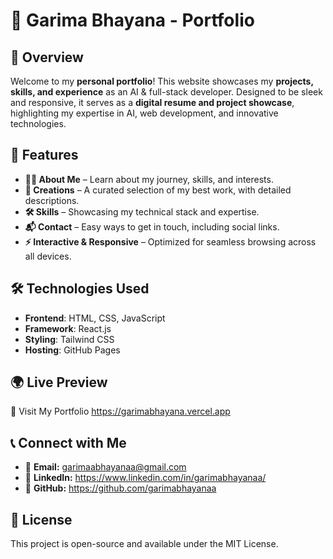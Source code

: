 # 🌟 Garima Bhayana - Portfolio  

## 🚀 Overview  
Welcome to my **personal portfolio**! This website showcases my **projects, skills, and experience** as an AI & full-stack developer. Designed to be sleek and responsive, it serves as a **digital resume and project showcase**, highlighting my expertise in AI, web development, and innovative technologies.  

## 🔹 Features  
- **👩‍💻 About Me** – Learn about my journey, skills, and interests.  
- **📂 Creations** – A curated selection of my best work, with detailed descriptions.  
- **🛠️ Skills** – Showcasing my technical stack and expertise.  
- **📬 Contact** – Easy ways to get in touch, including social links.  
- **⚡ Interactive & Responsive** – Optimized for seamless browsing across all devices.  

## 🛠️ Technologies Used  
- **Frontend**: HTML, CSS, JavaScript  
- **Framework**: React.js  
- **Styling**: Tailwind CSS  
- **Hosting**: GitHub Pages  

## 🌍 Live Preview
🔗 Visit My Portfolio https://garimabhayana.vercel.app

## 📞 Connect with Me
- 📧 **Email:** garimaabhayanaa@gmail.com
- 🔗 **LinkedIn:** https://www.linkedin.com/in/garimabhayanaa/
- 🐙 **GitHub:** https://github.com/garimabhayanaa

## 📜 License
This project is open-source and available under the MIT License.
